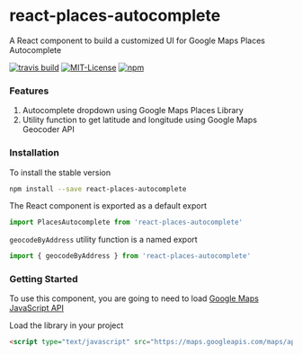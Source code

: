 # react-places-autocomplete

A React component to build a customized UI for Google Maps Places Autocomplete

[![travis build](https://img.shields.io/travis/kenny-hibino/react-places-autocomplete.svg?style=flat-square)](https://travis-ci.org/kenny-hibino/react-places-autocomplete)
[![MIT-License](https://img.shields.io/npm/l/react-places-autocomplete.svg?style=flat-square)]()
[![npm](https://img.shields.io/npm/v/react-places-autocomplete.svg?style=flat-square)]()

### Features
1. Autocomplete dropdown using Google Maps Places Library
2. Utility function to get latitude and longitude using Google Maps Geocoder API

### Installation
To install the stable version

```sh
npm install --save react-places-autocomplete
```

The React component is exported as a default export

```js
import PlacesAutocomplete from 'react-places-autocomplete'
```

`geocodeByAddress` utility function is a named export

```js
import { geocodeByAddress } from 'react-places-autocomplete'
```


### Getting Started
To use this component, you are going to need to load [Google Maps JavaScript API](https://developers.google.com/maps/documentation/javascript/)

Load the library in your project

```html
<script type="text/javascript" src="https://maps.googleapis.com/maps/api/js?key=YOUR_API_KEY&libraries=places"></script>
```
